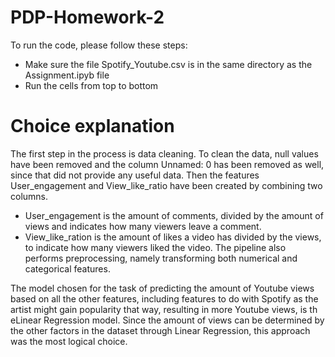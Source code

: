 # PDP-Homework-2

To run the code, please follow these steps:
- Make sure the file Spotify_Youtube.csv is in the same directory as the Assignment.ipyb file
- Run the cells from top to bottom


# Choice explanation
The first step in the process is data cleaning.
To clean the data, null values have been removed and the column Unnamed: 0 has been removed as well, since that did not provide any useful data.
Then the features User_engagement and View_like_ratio have been created by combining two columns.
- User_engagement is the amount of comments, divided by the amount of views and indicates how many viewers leave a comment.
- View_like_ration is the amount of likes a video has divided by the views, to indicate how many viewers liked the video.
The pipeline also performs preprocessing, namely transforming both numerical and categorical features.

The model chosen for the task of predicting the amount of Youtube views based on all the other features, including features to do with Spotify as the artist might gain popularity that way, resulting in more Youtube views, is th eLinear Regression model.
Since the amount of views can be determined by the other factors in the dataset through Linear Regression, this approach was the most logical choice.
